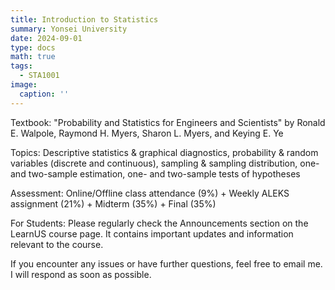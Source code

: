 ```yaml
---
title: Introduction to Statistics
summary: Yonsei University
date: 2024-09-01
type: docs
math: true
tags:
  - STA1001
image:
  caption: ''
---
```

Textbook: "Probability and Statistics for Engineers and Scientists" by Ronald E. Walpole, Raymond H. Myers, Sharon L. Myers, and Keying E. Ye

Topics: Descriptive statistics & graphical diagnostics, probability & random variables (discrete and
continuous), sampling & sampling distribution, one- and two-sample estimation, one- and
two-sample tests of hypotheses

Assessment: Online/Offline class attendance (9%) + Weekly ALEKS assignment (21%) + Midterm (35%) + Final (35%)

For Students: Please regularly check the Announcements section on the LearnUS course page. It contains important updates and information relevant to the course.

If you encounter any issues or have further questions, feel free to email me. I will respond as soon as possible.
